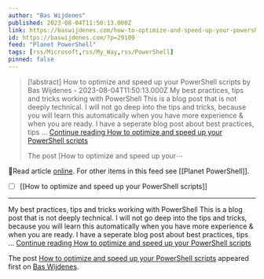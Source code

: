 ```yaml
---
author: "Bas Wijdenes"
published: 2023-08-04T11:50:13.000Z
link: https://baswijdenes.com/how-to-optimize-and-speed-up-your-powershell-scripts/
id: https://baswijdenes.com/?p=29109
feed: "Planet PowerShell"
tags: [rss/Microsoft,rss/My_Way,rss/PowerShell]
pinned: false
---
```

> [!abstract] How to optimize and speed up your PowerShell scripts by Bas Wijdenes - 2023-08-04T11:50:13.000Z
> My best practices, tips and tricks working with PowerShell This is a blog post that is not deeply technical. I will not go deep into the tips and tricks, because you will learn this automatically when you have more experience & when you are ready. I have a seperate blog post about best practices, tips … [Continue reading How to optimize and speed up your PowerShell scripts](https://baswijdenes.com/how-to-optimize-and-speed-up-your-powershell-scripts/)
> 
> The post [How to optimize and speed up your⋯

🔗Read article [online](https://baswijdenes.com/how-to-optimize-and-speed-up-your-powershell-scripts/). For other items in this feed see [[Planet PowerShell]].

- [ ] [[How to optimize and speed up your PowerShell scripts]]
- - -
My best practices, tips and tricks working with PowerShell This is a blog post that is not deeply technical. I will not go deep into the tips and tricks, because you will learn this automatically when you have more experience & when you are ready. I have a seperate blog post about best practices, tips … [Continue reading How to optimize and speed up your PowerShell scripts](https://baswijdenes.com/how-to-optimize-and-speed-up-your-powershell-scripts/)

The post [How to optimize and speed up your PowerShell scripts](https://baswijdenes.com/how-to-optimize-and-speed-up-your-powershell-scripts/) appeared first on [Bas Wijdenes](https://baswijdenes.com).
